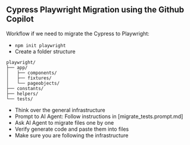## Cypress Playwright Migration using the Github Copilot

Workflow if we need to migrate the Cypress to Playwright:

- `npm init playwright`
- Create a folder structure

```
playwright/
├── app/
│   ├── components/
│   ├── fixtures/
│   └── pageobjects/
├── constants/
├── helpers/
└── tests/
```

- Think over the general infrastructure
- Prompt to AI Agent: Follow instructions in [migrate_tests.prompt.md]
- Ask AI Agent to migrate files one by one
- Verify generate code and paste them into files
- Make sure you are following the infrastructure
